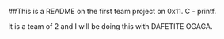 ##This is a README on the first team project on 0x11. C - printf.

It is a team of 2 and I will be doing this with DAFETITE OGAGA.